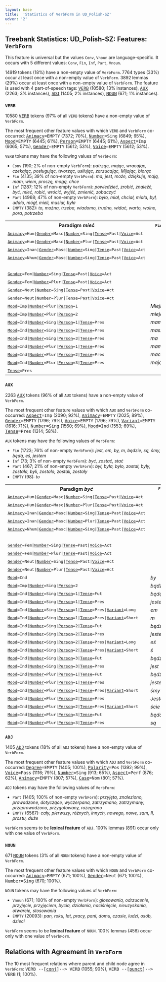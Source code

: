 ```yaml
---
layout: base
title:  'Statistics of VerbForm in UD_Polish-SZ'
udver: '2'
---
```


## Treebank Statistics: UD_Polish-SZ: Features: `VerbForm`

This feature is universal but the values `Conv`, `Vnoun` are language-specific.
It occurs with 5 different values: `Conv`, `Fin`, `Inf`, `Part`, `Vnoun`.

14919 tokens (18%) have a non-empty value of `VerbForm`.
7764 types (33%) occur at least once with a non-empty value of `VerbForm`.
3892 lemmas (29%) occur at least once with a non-empty value of `VerbForm`.
The feature is used with 4 part-of-speech tags: <tt><a href="pl_sz-pos-VERB.html">VERB</a></tt> (10580; 13% instances), <tt><a href="pl_sz-pos-AUX.html">AUX</a></tt> (2263; 3% instances), <tt><a href="pl_sz-pos-ADJ.html">ADJ</a></tt> (1405; 2% instances), <tt><a href="pl_sz-pos-NOUN.html">NOUN</a></tt> (671; 1% instances).

### `VERB`

10580 <tt><a href="pl_sz-pos-VERB.html">VERB</a></tt> tokens (97% of all `VERB` tokens) have a non-empty value of `VerbForm`.

The most frequent other feature values with which `VERB` and `VerbForm` co-occurred: <tt><a href="pl_sz-feat-Animacy.html">Animacy</a></tt><tt>=EMPTY</tt> (7372; 70%), <tt><a href="pl_sz-feat-Number.html">Number</a></tt><tt>=Sing</tt> (6849; 65%), <tt><a href="pl_sz-feat-Mood.html">Mood</a></tt><tt>=EMPTY</tt> (6445; 61%), <tt><a href="pl_sz-feat-Person.html">Person</a></tt><tt>=EMPTY</tt> (6445; 61%), <tt><a href="pl_sz-feat-Aspect.html">Aspect</a></tt><tt>=Imp</tt> (6065; 57%), <tt><a href="pl_sz-feat-Gender.html">Gender</a></tt><tt>=EMPTY</tt> (5612; 53%), <tt><a href="pl_sz-feat-Voice.html">Voice</a></tt><tt>=EMPTY</tt> (5612; 53%).

`VERB` tokens may have the following values of `VerbForm`:

* `Conv` (190; 2% of non-empty `VerbForm`): <em>patrząc, mając, wracając, czekając, posługując, tworząc, usiłując, zarzucając, Mijając, biorąc</em>
* `Fin` (4135; 39% of non-empty `VerbForm`): <em>ma, jest, może, dziękuję, mają, mam, wiem, proszę, mogą, chce</em>
* `Inf` (1287; 12% of non-empty `VerbForm`): <em>powiedzieć, zrobić, znaleźć, być, mieć, robić, wrócić, wyjść, zmienić, zobaczyć</em>
* `Part` (4968; 47% of non-empty `VerbForm`): <em>było, miał, chciał, miała, był, udało, mógł, mieli, musiał, była</em>
* `EMPTY` (382): <em>to, można, trzeba, wiadomo, trudno, widać, warto, wolno, pora, potrzeba</em>

<table>
  <tr><th>Paradigm <i>mieć</i></th><th><tt>Fin</tt></th><th><tt>Inf</tt></th><th><tt>Part</tt></th><th><tt>Conv</tt></th></tr>
  <tr><td><tt><tt><a href="pl_sz-feat-Animacy.html">Animacy</a></tt><tt>=Hum</tt>|<tt><a href="pl_sz-feat-Gender.html">Gender</a></tt><tt>=Masc</tt>|<tt><a href="pl_sz-feat-Number.html">Number</a></tt><tt>=Sing</tt>|<tt><a href="pl_sz-feat-Tense.html">Tense</a></tt><tt>=Past</tt>|<tt><a href="pl_sz-feat-Voice.html">Voice</a></tt><tt>=Act</tt></tt></td><td></td><td></td><td><em>miał</em></td><td></td></tr>
  <tr><td><tt><tt><a href="pl_sz-feat-Animacy.html">Animacy</a></tt><tt>=Hum</tt>|<tt><a href="pl_sz-feat-Gender.html">Gender</a></tt><tt>=Masc</tt>|<tt><a href="pl_sz-feat-Number.html">Number</a></tt><tt>=Plur</tt>|<tt><a href="pl_sz-feat-Tense.html">Tense</a></tt><tt>=Past</tt>|<tt><a href="pl_sz-feat-Voice.html">Voice</a></tt><tt>=Act</tt></tt></td><td></td><td></td><td><em>mieli</em></td><td></td></tr>
  <tr><td><tt><tt><a href="pl_sz-feat-Animacy.html">Animacy</a></tt><tt>=Inan</tt>|<tt><a href="pl_sz-feat-Gender.html">Gender</a></tt><tt>=Masc</tt>|<tt><a href="pl_sz-feat-Number.html">Number</a></tt><tt>=Sing</tt>|<tt><a href="pl_sz-feat-Tense.html">Tense</a></tt><tt>=Past</tt>|<tt><a href="pl_sz-feat-Voice.html">Voice</a></tt><tt>=Act</tt></tt></td><td></td><td></td><td><em>miał</em></td><td></td></tr>
  <tr><td><tt><tt><a href="pl_sz-feat-Animacy.html">Animacy</a></tt><tt>=Nhum</tt>|<tt><a href="pl_sz-feat-Gender.html">Gender</a></tt><tt>=Masc</tt>|<tt><a href="pl_sz-feat-Number.html">Number</a></tt><tt>=Sing</tt>|<tt><a href="pl_sz-feat-Tense.html">Tense</a></tt><tt>=Past</tt>|<tt><a href="pl_sz-feat-Voice.html">Voice</a></tt><tt>=Act</tt></tt></td><td></td><td></td><td><em>miał</em></td><td></td></tr>
  <tr><td><tt></tt></td><td></td><td><em>mieć</em></td><td></td><td></td></tr>
  <tr><td><tt><tt><a href="pl_sz-feat-Gender.html">Gender</a></tt><tt>=Fem</tt>|<tt><a href="pl_sz-feat-Number.html">Number</a></tt><tt>=Sing</tt>|<tt><a href="pl_sz-feat-Tense.html">Tense</a></tt><tt>=Past</tt>|<tt><a href="pl_sz-feat-Voice.html">Voice</a></tt><tt>=Act</tt></tt></td><td></td><td></td><td><em>miała</em></td><td></td></tr>
  <tr><td><tt><tt><a href="pl_sz-feat-Gender.html">Gender</a></tt><tt>=Fem</tt>|<tt><a href="pl_sz-feat-Number.html">Number</a></tt><tt>=Plur</tt>|<tt><a href="pl_sz-feat-Tense.html">Tense</a></tt><tt>=Past</tt>|<tt><a href="pl_sz-feat-Voice.html">Voice</a></tt><tt>=Act</tt></tt></td><td></td><td></td><td><em>miały</em></td><td></td></tr>
  <tr><td><tt><tt><a href="pl_sz-feat-Gender.html">Gender</a></tt><tt>=Neut</tt>|<tt><a href="pl_sz-feat-Number.html">Number</a></tt><tt>=Sing</tt>|<tt><a href="pl_sz-feat-Tense.html">Tense</a></tt><tt>=Past</tt>|<tt><a href="pl_sz-feat-Voice.html">Voice</a></tt><tt>=Act</tt></tt></td><td></td><td></td><td><em>miało</em></td><td></td></tr>
  <tr><td><tt><tt><a href="pl_sz-feat-Gender.html">Gender</a></tt><tt>=Neut</tt>|<tt><a href="pl_sz-feat-Number.html">Number</a></tt><tt>=Plur</tt>|<tt><a href="pl_sz-feat-Tense.html">Tense</a></tt><tt>=Past</tt>|<tt><a href="pl_sz-feat-Voice.html">Voice</a></tt><tt>=Act</tt></tt></td><td></td><td></td><td><em>miały</em></td><td></td></tr>
  <tr><td><tt><tt><a href="pl_sz-feat-Mood.html">Mood</a></tt><tt>=Imp</tt>|<tt><a href="pl_sz-feat-Number.html">Number</a></tt><tt>=Plur</tt>|<tt><a href="pl_sz-feat-Person.html">Person</a></tt><tt>=1</tt></tt></td><td><em>Miejmy</em></td><td></td><td></td><td></td></tr>
  <tr><td><tt><tt><a href="pl_sz-feat-Mood.html">Mood</a></tt><tt>=Imp</tt>|<tt><a href="pl_sz-feat-Number.html">Number</a></tt><tt>=Plur</tt>|<tt><a href="pl_sz-feat-Person.html">Person</a></tt><tt>=2</tt></tt></td><td><em>miejcie</em></td><td></td><td></td><td></td></tr>
  <tr><td><tt><tt><a href="pl_sz-feat-Mood.html">Mood</a></tt><tt>=Ind</tt>|<tt><a href="pl_sz-feat-Number.html">Number</a></tt><tt>=Sing</tt>|<tt><a href="pl_sz-feat-Person.html">Person</a></tt><tt>=1</tt>|<tt><a href="pl_sz-feat-Tense.html">Tense</a></tt><tt>=Pres</tt></tt></td><td><em>mam</em></td><td></td><td></td><td></td></tr>
  <tr><td><tt><tt><a href="pl_sz-feat-Mood.html">Mood</a></tt><tt>=Ind</tt>|<tt><a href="pl_sz-feat-Number.html">Number</a></tt><tt>=Sing</tt>|<tt><a href="pl_sz-feat-Person.html">Person</a></tt><tt>=2</tt>|<tt><a href="pl_sz-feat-Tense.html">Tense</a></tt><tt>=Pres</tt></tt></td><td><em>masz</em></td><td></td><td></td><td></td></tr>
  <tr><td><tt><tt><a href="pl_sz-feat-Mood.html">Mood</a></tt><tt>=Ind</tt>|<tt><a href="pl_sz-feat-Number.html">Number</a></tt><tt>=Sing</tt>|<tt><a href="pl_sz-feat-Person.html">Person</a></tt><tt>=3</tt>|<tt><a href="pl_sz-feat-Tense.html">Tense</a></tt><tt>=Pres</tt></tt></td><td><em>ma</em></td><td></td><td></td><td></td></tr>
  <tr><td><tt><tt><a href="pl_sz-feat-Mood.html">Mood</a></tt><tt>=Ind</tt>|<tt><a href="pl_sz-feat-Number.html">Number</a></tt><tt>=Plur</tt>|<tt><a href="pl_sz-feat-Person.html">Person</a></tt><tt>=1</tt>|<tt><a href="pl_sz-feat-Tense.html">Tense</a></tt><tt>=Pres</tt></tt></td><td><em>mamy</em></td><td></td><td></td><td></td></tr>
  <tr><td><tt><tt><a href="pl_sz-feat-Mood.html">Mood</a></tt><tt>=Ind</tt>|<tt><a href="pl_sz-feat-Number.html">Number</a></tt><tt>=Plur</tt>|<tt><a href="pl_sz-feat-Person.html">Person</a></tt><tt>=2</tt>|<tt><a href="pl_sz-feat-Tense.html">Tense</a></tt><tt>=Pres</tt></tt></td><td><em>macie</em></td><td></td><td></td><td></td></tr>
  <tr><td><tt><tt><a href="pl_sz-feat-Mood.html">Mood</a></tt><tt>=Ind</tt>|<tt><a href="pl_sz-feat-Number.html">Number</a></tt><tt>=Plur</tt>|<tt><a href="pl_sz-feat-Person.html">Person</a></tt><tt>=3</tt>|<tt><a href="pl_sz-feat-Tense.html">Tense</a></tt><tt>=Pres</tt></tt></td><td><em>mają</em></td><td></td><td></td><td></td></tr>
  <tr><td><tt><tt><a href="pl_sz-feat-Tense.html">Tense</a></tt><tt>=Pres</tt></tt></td><td></td><td></td><td></td><td><em>mając</em></td></tr>
</table>

### `AUX`

2263 <tt><a href="pl_sz-pos-AUX.html">AUX</a></tt> tokens (96% of all `AUX` tokens) have a non-empty value of `VerbForm`.

The most frequent other feature values with which `AUX` and `VerbForm` co-occurred: <tt><a href="pl_sz-feat-Aspect.html">Aspect</a></tt><tt>=Imp</tt> (2090; 92%), <tt><a href="pl_sz-feat-Animacy.html">Animacy</a></tt><tt>=EMPTY</tt> (2025; 89%), <tt><a href="pl_sz-feat-Gender.html">Gender</a></tt><tt>=EMPTY</tt> (1796; 79%), <tt><a href="pl_sz-feat-Voice.html">Voice</a></tt><tt>=EMPTY</tt> (1796; 79%), <tt><a href="pl_sz-feat-Variant.html">Variant</a></tt><tt>=EMPTY</tt> (1616; 71%), <tt><a href="pl_sz-feat-Number.html">Number</a></tt><tt>=Sing</tt> (1560; 69%), <tt><a href="pl_sz-feat-Mood.html">Mood</a></tt><tt>=Ind</tt> (1553; 69%), <tt><a href="pl_sz-feat-Tense.html">Tense</a></tt><tt>=Pres</tt> (1314; 58%).

`AUX` tokens may have the following values of `VerbForm`:

* `Fin` (1723; 76% of non-empty `VerbForm`): <em>jest, em, by, m, będzie, są, śmy, będą, eś, jestem</em>
* `Inf` (73; 3% of non-empty `VerbForm`): <em>być, zostać, stać</em>
* `Part` (467; 21% of non-empty `VerbForm`): <em>był, była, było, został, były, została, byli, zostało, zostali, zostały</em>
* `EMPTY` (98): <em>to</em>

<table>
  <tr><th>Paradigm <i>być</i></th><th><tt>Fin</tt></th><th><tt>Inf</tt></th><th><tt>Part</tt></th></tr>
  <tr><td><tt><tt><a href="pl_sz-feat-Animacy.html">Animacy</a></tt><tt>=Hum</tt>|<tt><a href="pl_sz-feat-Gender.html">Gender</a></tt><tt>=Masc</tt>|<tt><a href="pl_sz-feat-Number.html">Number</a></tt><tt>=Sing</tt>|<tt><a href="pl_sz-feat-Tense.html">Tense</a></tt><tt>=Past</tt>|<tt><a href="pl_sz-feat-Voice.html">Voice</a></tt><tt>=Act</tt></tt></td><td></td><td></td><td><em>był</em></td></tr>
  <tr><td><tt><tt><a href="pl_sz-feat-Animacy.html">Animacy</a></tt><tt>=Hum</tt>|<tt><a href="pl_sz-feat-Gender.html">Gender</a></tt><tt>=Masc</tt>|<tt><a href="pl_sz-feat-Number.html">Number</a></tt><tt>=Plur</tt>|<tt><a href="pl_sz-feat-Tense.html">Tense</a></tt><tt>=Past</tt>|<tt><a href="pl_sz-feat-Voice.html">Voice</a></tt><tt>=Act</tt></tt></td><td></td><td></td><td><em>byli</em></td></tr>
  <tr><td><tt><tt><a href="pl_sz-feat-Animacy.html">Animacy</a></tt><tt>=Inan</tt>|<tt><a href="pl_sz-feat-Gender.html">Gender</a></tt><tt>=Masc</tt>|<tt><a href="pl_sz-feat-Number.html">Number</a></tt><tt>=Sing</tt>|<tt><a href="pl_sz-feat-Tense.html">Tense</a></tt><tt>=Past</tt>|<tt><a href="pl_sz-feat-Voice.html">Voice</a></tt><tt>=Act</tt></tt></td><td></td><td></td><td><em>był</em></td></tr>
  <tr><td><tt><tt><a href="pl_sz-feat-Animacy.html">Animacy</a></tt><tt>=Inan</tt>|<tt><a href="pl_sz-feat-Gender.html">Gender</a></tt><tt>=Masc</tt>|<tt><a href="pl_sz-feat-Number.html">Number</a></tt><tt>=Plur</tt>|<tt><a href="pl_sz-feat-Tense.html">Tense</a></tt><tt>=Past</tt>|<tt><a href="pl_sz-feat-Voice.html">Voice</a></tt><tt>=Act</tt></tt></td><td></td><td></td><td><em>były</em></td></tr>
  <tr><td><tt><tt><a href="pl_sz-feat-Animacy.html">Animacy</a></tt><tt>=Nhum</tt>|<tt><a href="pl_sz-feat-Gender.html">Gender</a></tt><tt>=Masc</tt>|<tt><a href="pl_sz-feat-Number.html">Number</a></tt><tt>=Sing</tt>|<tt><a href="pl_sz-feat-Tense.html">Tense</a></tt><tt>=Past</tt>|<tt><a href="pl_sz-feat-Voice.html">Voice</a></tt><tt>=Act</tt></tt></td><td></td><td></td><td><em>był</em></td></tr>
  <tr><td><tt></tt></td><td></td><td><em>być</em></td><td></td></tr>
  <tr><td><tt><tt><a href="pl_sz-feat-Gender.html">Gender</a></tt><tt>=Fem</tt>|<tt><a href="pl_sz-feat-Number.html">Number</a></tt><tt>=Sing</tt>|<tt><a href="pl_sz-feat-Tense.html">Tense</a></tt><tt>=Past</tt>|<tt><a href="pl_sz-feat-Voice.html">Voice</a></tt><tt>=Act</tt></tt></td><td></td><td></td><td><em>była</em></td></tr>
  <tr><td><tt><tt><a href="pl_sz-feat-Gender.html">Gender</a></tt><tt>=Fem</tt>|<tt><a href="pl_sz-feat-Number.html">Number</a></tt><tt>=Plur</tt>|<tt><a href="pl_sz-feat-Tense.html">Tense</a></tt><tt>=Past</tt>|<tt><a href="pl_sz-feat-Voice.html">Voice</a></tt><tt>=Act</tt></tt></td><td></td><td></td><td><em>były</em></td></tr>
  <tr><td><tt><tt><a href="pl_sz-feat-Gender.html">Gender</a></tt><tt>=Neut</tt>|<tt><a href="pl_sz-feat-Number.html">Number</a></tt><tt>=Sing</tt>|<tt><a href="pl_sz-feat-Tense.html">Tense</a></tt><tt>=Past</tt>|<tt><a href="pl_sz-feat-Voice.html">Voice</a></tt><tt>=Act</tt></tt></td><td></td><td></td><td><em>było</em></td></tr>
  <tr><td><tt><tt><a href="pl_sz-feat-Gender.html">Gender</a></tt><tt>=Neut</tt>|<tt><a href="pl_sz-feat-Number.html">Number</a></tt><tt>=Plur</tt>|<tt><a href="pl_sz-feat-Tense.html">Tense</a></tt><tt>=Past</tt>|<tt><a href="pl_sz-feat-Voice.html">Voice</a></tt><tt>=Act</tt></tt></td><td></td><td></td><td><em>były</em></td></tr>
  <tr><td><tt><tt><a href="pl_sz-feat-Mood.html">Mood</a></tt><tt>=Cnd</tt></tt></td><td><em>by</em></td><td></td><td></td></tr>
  <tr><td><tt><tt><a href="pl_sz-feat-Mood.html">Mood</a></tt><tt>=Imp</tt>|<tt><a href="pl_sz-feat-Number.html">Number</a></tt><tt>=Sing</tt>|<tt><a href="pl_sz-feat-Person.html">Person</a></tt><tt>=2</tt></tt></td><td><em>bądź</em></td><td></td><td></td></tr>
  <tr><td><tt><tt><a href="pl_sz-feat-Mood.html">Mood</a></tt><tt>=Ind</tt>|<tt><a href="pl_sz-feat-Number.html">Number</a></tt><tt>=Sing</tt>|<tt><a href="pl_sz-feat-Person.html">Person</a></tt><tt>=1</tt>|<tt><a href="pl_sz-feat-Tense.html">Tense</a></tt><tt>=Fut</tt></tt></td><td><em>będę</em></td><td></td><td></td></tr>
  <tr><td><tt><tt><a href="pl_sz-feat-Mood.html">Mood</a></tt><tt>=Ind</tt>|<tt><a href="pl_sz-feat-Number.html">Number</a></tt><tt>=Sing</tt>|<tt><a href="pl_sz-feat-Person.html">Person</a></tt><tt>=1</tt>|<tt><a href="pl_sz-feat-Tense.html">Tense</a></tt><tt>=Pres</tt></tt></td><td><em>jestem</em></td><td></td><td></td></tr>
  <tr><td><tt><tt><a href="pl_sz-feat-Mood.html">Mood</a></tt><tt>=Ind</tt>|<tt><a href="pl_sz-feat-Number.html">Number</a></tt><tt>=Sing</tt>|<tt><a href="pl_sz-feat-Person.html">Person</a></tt><tt>=1</tt>|<tt><a href="pl_sz-feat-Tense.html">Tense</a></tt><tt>=Pres</tt>|<tt><a href="pl_sz-feat-Variant.html">Variant</a></tt><tt>=Long</tt></tt></td><td><em>em</em></td><td></td><td></td></tr>
  <tr><td><tt><tt><a href="pl_sz-feat-Mood.html">Mood</a></tt><tt>=Ind</tt>|<tt><a href="pl_sz-feat-Number.html">Number</a></tt><tt>=Sing</tt>|<tt><a href="pl_sz-feat-Person.html">Person</a></tt><tt>=1</tt>|<tt><a href="pl_sz-feat-Tense.html">Tense</a></tt><tt>=Pres</tt>|<tt><a href="pl_sz-feat-Variant.html">Variant</a></tt><tt>=Short</tt></tt></td><td><em>m</em></td><td></td><td></td></tr>
  <tr><td><tt><tt><a href="pl_sz-feat-Mood.html">Mood</a></tt><tt>=Ind</tt>|<tt><a href="pl_sz-feat-Number.html">Number</a></tt><tt>=Sing</tt>|<tt><a href="pl_sz-feat-Person.html">Person</a></tt><tt>=2</tt>|<tt><a href="pl_sz-feat-Tense.html">Tense</a></tt><tt>=Fut</tt></tt></td><td><em>będziesz</em></td><td></td><td></td></tr>
  <tr><td><tt><tt><a href="pl_sz-feat-Mood.html">Mood</a></tt><tt>=Ind</tt>|<tt><a href="pl_sz-feat-Number.html">Number</a></tt><tt>=Sing</tt>|<tt><a href="pl_sz-feat-Person.html">Person</a></tt><tt>=2</tt>|<tt><a href="pl_sz-feat-Tense.html">Tense</a></tt><tt>=Pres</tt></tt></td><td><em>jesteś</em></td><td></td><td></td></tr>
  <tr><td><tt><tt><a href="pl_sz-feat-Mood.html">Mood</a></tt><tt>=Ind</tt>|<tt><a href="pl_sz-feat-Number.html">Number</a></tt><tt>=Sing</tt>|<tt><a href="pl_sz-feat-Person.html">Person</a></tt><tt>=2</tt>|<tt><a href="pl_sz-feat-Tense.html">Tense</a></tt><tt>=Pres</tt>|<tt><a href="pl_sz-feat-Variant.html">Variant</a></tt><tt>=Long</tt></tt></td><td><em>eś</em></td><td></td><td></td></tr>
  <tr><td><tt><tt><a href="pl_sz-feat-Mood.html">Mood</a></tt><tt>=Ind</tt>|<tt><a href="pl_sz-feat-Number.html">Number</a></tt><tt>=Sing</tt>|<tt><a href="pl_sz-feat-Person.html">Person</a></tt><tt>=2</tt>|<tt><a href="pl_sz-feat-Tense.html">Tense</a></tt><tt>=Pres</tt>|<tt><a href="pl_sz-feat-Variant.html">Variant</a></tt><tt>=Short</tt></tt></td><td><em>ś</em></td><td></td><td></td></tr>
  <tr><td><tt><tt><a href="pl_sz-feat-Mood.html">Mood</a></tt><tt>=Ind</tt>|<tt><a href="pl_sz-feat-Number.html">Number</a></tt><tt>=Sing</tt>|<tt><a href="pl_sz-feat-Person.html">Person</a></tt><tt>=3</tt>|<tt><a href="pl_sz-feat-Tense.html">Tense</a></tt><tt>=Fut</tt></tt></td><td><em>będzie</em></td><td></td><td></td></tr>
  <tr><td><tt><tt><a href="pl_sz-feat-Mood.html">Mood</a></tt><tt>=Ind</tt>|<tt><a href="pl_sz-feat-Number.html">Number</a></tt><tt>=Sing</tt>|<tt><a href="pl_sz-feat-Person.html">Person</a></tt><tt>=3</tt>|<tt><a href="pl_sz-feat-Tense.html">Tense</a></tt><tt>=Pres</tt></tt></td><td><em>jest</em></td><td></td><td></td></tr>
  <tr><td><tt><tt><a href="pl_sz-feat-Mood.html">Mood</a></tt><tt>=Ind</tt>|<tt><a href="pl_sz-feat-Number.html">Number</a></tt><tt>=Plur</tt>|<tt><a href="pl_sz-feat-Person.html">Person</a></tt><tt>=1</tt>|<tt><a href="pl_sz-feat-Tense.html">Tense</a></tt><tt>=Fut</tt></tt></td><td><em>będziemy</em></td><td></td><td></td></tr>
  <tr><td><tt><tt><a href="pl_sz-feat-Mood.html">Mood</a></tt><tt>=Ind</tt>|<tt><a href="pl_sz-feat-Number.html">Number</a></tt><tt>=Plur</tt>|<tt><a href="pl_sz-feat-Person.html">Person</a></tt><tt>=1</tt>|<tt><a href="pl_sz-feat-Tense.html">Tense</a></tt><tt>=Pres</tt></tt></td><td><em>jesteśmy</em></td><td></td><td></td></tr>
  <tr><td><tt><tt><a href="pl_sz-feat-Mood.html">Mood</a></tt><tt>=Ind</tt>|<tt><a href="pl_sz-feat-Number.html">Number</a></tt><tt>=Plur</tt>|<tt><a href="pl_sz-feat-Person.html">Person</a></tt><tt>=1</tt>|<tt><a href="pl_sz-feat-Tense.html">Tense</a></tt><tt>=Pres</tt>|<tt><a href="pl_sz-feat-Variant.html">Variant</a></tt><tt>=Short</tt></tt></td><td><em>śmy</em></td><td></td><td></td></tr>
  <tr><td><tt><tt><a href="pl_sz-feat-Mood.html">Mood</a></tt><tt>=Ind</tt>|<tt><a href="pl_sz-feat-Number.html">Number</a></tt><tt>=Plur</tt>|<tt><a href="pl_sz-feat-Person.html">Person</a></tt><tt>=2</tt>|<tt><a href="pl_sz-feat-Tense.html">Tense</a></tt><tt>=Pres</tt></tt></td><td><em>Jesteście</em></td><td></td><td></td></tr>
  <tr><td><tt><tt><a href="pl_sz-feat-Mood.html">Mood</a></tt><tt>=Ind</tt>|<tt><a href="pl_sz-feat-Number.html">Number</a></tt><tt>=Plur</tt>|<tt><a href="pl_sz-feat-Person.html">Person</a></tt><tt>=2</tt>|<tt><a href="pl_sz-feat-Tense.html">Tense</a></tt><tt>=Pres</tt>|<tt><a href="pl_sz-feat-Variant.html">Variant</a></tt><tt>=Short</tt></tt></td><td><em>ście</em></td><td></td><td></td></tr>
  <tr><td><tt><tt><a href="pl_sz-feat-Mood.html">Mood</a></tt><tt>=Ind</tt>|<tt><a href="pl_sz-feat-Number.html">Number</a></tt><tt>=Plur</tt>|<tt><a href="pl_sz-feat-Person.html">Person</a></tt><tt>=3</tt>|<tt><a href="pl_sz-feat-Tense.html">Tense</a></tt><tt>=Fut</tt></tt></td><td><em>będą</em></td><td></td><td></td></tr>
  <tr><td><tt><tt><a href="pl_sz-feat-Mood.html">Mood</a></tt><tt>=Ind</tt>|<tt><a href="pl_sz-feat-Number.html">Number</a></tt><tt>=Plur</tt>|<tt><a href="pl_sz-feat-Person.html">Person</a></tt><tt>=3</tt>|<tt><a href="pl_sz-feat-Tense.html">Tense</a></tt><tt>=Pres</tt></tt></td><td><em>są</em></td><td></td><td></td></tr>
</table>

### `ADJ`

1405 <tt><a href="pl_sz-pos-ADJ.html">ADJ</a></tt> tokens (18% of all `ADJ` tokens) have a non-empty value of `VerbForm`.

The most frequent other feature values with which `ADJ` and `VerbForm` co-occurred: <tt><a href="pl_sz-feat-Degree.html">Degree</a></tt><tt>=EMPTY</tt> (1405; 100%), <tt><a href="pl_sz-feat-Polarity.html">Polarity</a></tt><tt>=Pos</tt> (1392; 99%), <tt><a href="pl_sz-feat-Voice.html">Voice</a></tt><tt>=Pass</tt> (1116; 79%), <tt><a href="pl_sz-feat-Number.html">Number</a></tt><tt>=Sing</tt> (913; 65%), <tt><a href="pl_sz-feat-Aspect.html">Aspect</a></tt><tt>=Perf</tt> (876; 62%), <tt><a href="pl_sz-feat-Animacy.html">Animacy</a></tt><tt>=EMPTY</tt> (807; 57%), <tt><a href="pl_sz-feat-Case.html">Case</a></tt><tt>=Nom</tt> (801; 57%).

`ADJ` tokens may have the following values of `VerbForm`:

* `Part` (1405; 100% of non-empty `VerbForm`): <em>przyjęta, znaleziono, prowadzone, dotyczące, wyczerpana, zatrzymano, zatrzymany, przeprowadzono, przygotowany, rozegrano</em>
* `EMPTY` (6567): <em>cały, pierwszy, różnych, innych, nowego, nowe, sam, II, prostu, duże</em>

`VerbForm` seems to be **lexical feature** of `ADJ`. 100% lemmas (891) occur only with one value of `VerbForm`.

### `NOUN`

671 <tt><a href="pl_sz-pos-NOUN.html">NOUN</a></tt> tokens (3% of all `NOUN` tokens) have a non-empty value of `VerbForm`.

The most frequent other feature values with which `NOUN` and `VerbForm` co-occurred: <tt><a href="pl_sz-feat-Animacy.html">Animacy</a></tt><tt>=EMPTY</tt> (671; 100%), <tt><a href="pl_sz-feat-Gender.html">Gender</a></tt><tt>=Neut</tt> (671; 100%), <tt><a href="pl_sz-feat-Number.html">Number</a></tt><tt>=Sing</tt> (670; 100%).

`NOUN` tokens may have the following values of `VerbForm`:

* `Vnoun` (671; 100% of non-empty `VerbForm`): <em>głosowania, odrzucenie, przyjęcie, przyjęciem, bycia, działania, naciśnięcie, nieuzyskania, otwarcie, stosowania</em>
* `EMPTY` (20093): <em>pan, roku, lat, pracy, pani, domu, czasie, ludzi, osób, dzieci</em>

`VerbForm` seems to be **lexical feature** of `NOUN`. 100% lemmas (456) occur only with one value of `VerbForm`.

## Relations with Agreement in `VerbForm`

The 10 most frequent relations where parent and child node agree in `VerbForm`:
<tt>VERB --[<tt><a href="pl_sz-dep-conj.html">conj</a></tt>]--> VERB</tt> (1055; 90%),
<tt>VERB --[<tt><a href="pl_sz-dep-punct.html">punct</a></tt>]--> VERB</tt> (1; 100%).

